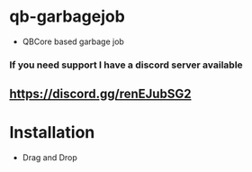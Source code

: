 # qb-garbagejob
- QBCore based garbage job

### If you need support I have a discord server available
## https://discord.gg/renEJubSG2

# Installation
- Drag and Drop

